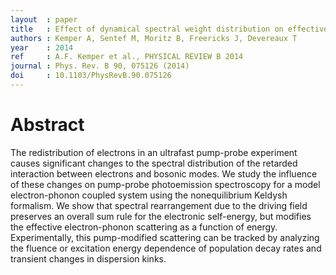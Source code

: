 ```yaml
---
layout  : paper
title   : Effect of dynamical spectral weight distribution on effective interactions in time-resolved spectroscopy
authors : Kemper A, Sentef M, Moritz B, Freericks J, Devereaux T
year    : 2014
ref     : A.F. Kemper et al., PHYSICAL REVIEW B 2014
journal : Phys. Rev. B 90, 075126 (2014)
doi     : 10.1103/PhysRevB.90.075126
---
```


# Abstract

The redistribution of electrons in an ultrafast pump-probe experiment causes significant changes to the spectral distribution of the retarded interaction between electrons and bosonic modes. We study the influence of these changes on pump-probe photoemission spectroscopy for a model electron-phonon coupled system using the nonequilibrium Keldysh formalism. We show that spectral rearrangement due to the driving field preserves an overall sum rule for the electronic self-energy, but modifies the effective electron-phonon scattering as a function of energy. Experimentally, this pump-modified scattering can be tracked by analyzing the fluence or excitation energy dependence of population decay rates and transient changes in dispersion kinks.
